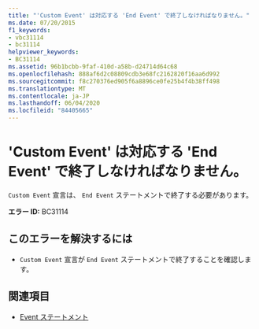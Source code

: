 ```yaml
---
title: "'Custom Event' は対応する 'End Event' で終了しなければなりません。"
ms.date: 07/20/2015
f1_keywords:
- vbc31114
- bc31114
helpviewer_keywords:
- BC31114
ms.assetid: 96b1bcbb-9faf-410d-a58b-d24714d64c68
ms.openlocfilehash: 888af6d2c08809cdb3e68fc2162820f16aa6d992
ms.sourcegitcommit: f8c270376ed905f6a8896ce0fe25b4f4b38ff498
ms.translationtype: MT
ms.contentlocale: ja-JP
ms.lasthandoff: 06/04/2020
ms.locfileid: "84405665"
---
```

# <a name="custom-event-must-end-with-a-matching-end-event"></a>'Custom Event' は対応する 'End Event' で終了しなければなりません。
`Custom Event` 宣言は、 `End Event` ステートメントで終了する必要があります。  
  
 **エラー ID:** BC31114  
  
## <a name="to-correct-this-error"></a>このエラーを解決するには  
  
- `Custom Event` 宣言が `End Event` ステートメントで終了することを確認します。  
  
## <a name="see-also"></a>関連項目

- [Event ステートメント](../language-reference/statements/event-statement.md)
